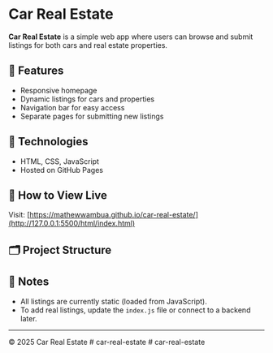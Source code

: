 # Car Real Estate

**Car Real Estate** is a simple web app where users can browse and submit listings for both cars and real estate properties.

## 🌟 Features

- Responsive homepage
- Dynamic listings for cars and properties
- Navigation bar for easy access
- Separate pages for submitting new listings

## 🔧 Technologies

- HTML, CSS, JavaScript
- Hosted on GitHub Pages

## 🚀 How to View Live

Visit: [https://mathewwambua.github.io/car-real-estate/](http://127.0.0.1:5500/html/index.html)

## 🗂 Project Structure


## 📌 Notes

- All listings are currently static (loaded from JavaScript).
- To add real listings, update the `index.js` file or connect to a backend later.

---

© 2025 Car Real Estate
#   c a r - r e a l - e s t a t e 
 
 #   c a r - r e a l - e s t a t e 
 
 
